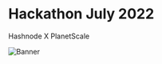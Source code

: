 # Hackathon July 2022

Hashnode X PlanetScale

![Banner](https://cdn.hashnode.com/res/hashnode/image/upload/v1659203826508/SWsOrpRJJ.png)
